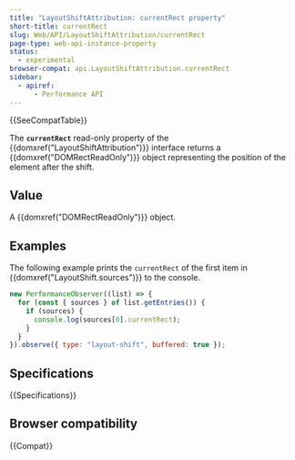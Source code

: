 ```yaml
---
title: "LayoutShiftAttribution: currentRect property"
short-title: currentRect
slug: Web/API/LayoutShiftAttribution/currentRect
page-type: web-api-instance-property
status:
  - experimental
browser-compat: api.LayoutShiftAttribution.currentRect
sidebar:
  - apiref:
      - Performance API
---
```


{{SeeCompatTable}}

The **`currentRect`** read-only property of the {{domxref("LayoutShiftAttribution")}} interface returns a {{domxref("DOMRectReadOnly")}} object representing the position of the element after the shift.

## Value

A {{domxref("DOMRectReadOnly")}} object.

## Examples

The following example prints the `currentRect` of the first item in {{domxref("LayoutShift.sources")}} to the console.

```js
new PerformanceObserver((list) => {
  for (const { sources } of list.getEntries()) {
    if (sources) {
      console.log(sources[0].currentRect);
    }
  }
}).observe({ type: "layout-shift", buffered: true });
```

## Specifications

{{Specifications}}

## Browser compatibility

{{Compat}}
